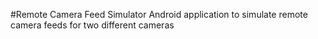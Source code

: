 #Remote Camera Feed Simulator
Android application to simulate remote camera feeds for two different cameras
